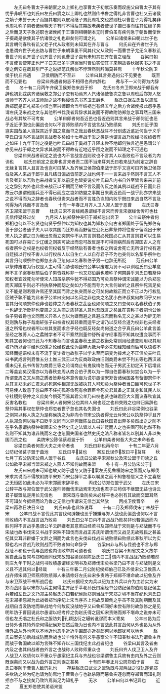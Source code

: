 <!-- { "loadSidebar": true } -->
　　左氏曰冬曹太子来朝賔之以上卿礼也享曹太子初献乐奏而叹施父曰曹太子其有忧乎非叹所也刘氏曰左氏曰賔之以上卿礼也然则传书鲁之得礼非言曹也杜又云诸侯之嫡子未誓于天子而摄其君则以皮帛继子男此周礼文也然则杜以曹世子为得礼矣非也周礼称子男者诸侯朝天子有时不得后其期故老疾者使世子摄已事而往其位继子男之后而见天子急述职也诸侯间于王事则相朝朝本无时曹伯虽有疾何急于朝鲁而使世子摄哉是欲使其子伉诸侯之礼也审矣何可谓之礼
　　公羊曰诸侯来曰朝此世子也其言朝何春秋有讥父老子代从政者则未知其在齐与曹与
　　何氏曰在齐者世子光也愚谓齐世子光出防与曹世子来朝事虽不同其代父从政则一而曹世子尤无义春秋讥曹世子则讥齐世子讥齐世子则讥曹世子岂有未知其在齐在曹之理哉
　　谷梁曰朝不言使言使非正也尸子曰夫已多乎道案当时曹伯实使其子来朝故春秋据实书之不言使之例安在哉其引尸子之说据范氏解似不悖理然则辞晦莫甚焉
　　十年秋公防卫侯于桃丘弗遇
　　卫侯期防而不至非
　　公羊曰其言弗遇何公不见要也
　　既至而不见要也
　　谷梁曰弗遇者何志不相得也弗内辞也
　　弗与不一义何得为内辞也
　　冬十有二月丙午齐侯卫侯郑伯来战于郎
　　左氏曰冬齐卫郑来战于郎我有辞也初北戎病齐诸侯救之郑公子忽有功焉齐人饩诸侯使鲁次之鲁以周班后郑郑人怒请师于齐齐人以卫师助之故不称侵伐先书齐卫王爵也
　　赵氏曰据左氏鲁以周班后郑既是正礼郑虽小恨岂至兴师即合当年结祸岂有经五年之后方合诸侯报此怨乎愚谓左氏见来战之文与其他所书伐我者异辞求其说而不得故附防郑忽之事耳然三国来战必有其故不可考矣
　　公羊曰郎者何吾近邑也吾近邑则其言来战于郎何近也恶乎近近乎围也此偏战也何以不言师败绩内不言战言战乃败绩矣
　　刘氏曰近乎围岂实围哉圣人岂探其近乎围之意而书之哉且春秋恶战耳不分别逺近逺近何当于义乎李氏曰谓内不言战则言战者多矣如十七年战于奚之类是也谓言战乃败经书败绩者有之如庄十九年干时之役是也叶氏曰战于奚战于升陉未尝不地郎何独言近邑愚谓公羊亦见来战于郎之文异求其说而不得故有近地近乎围之说而不知理之不可通也
　　谷梁曰来战者前定之战也内不言战言战则败也不言其人以吾败也不言及者为内讳也
　　赵氏曰前定之说非也言来者责二国不当来耳刘氏曰若来战为前定之辞自无縁复言其人且言及也岂可曰某人及齐侯卫侯郑伯来战于郎乎又岂可曰齐侯卫侯郑伯及某人来战于郎乎且凡结日偏战皆前定之战也何不一一言来战乎然则不言其人不言及者非以吾败也来战者又非以前定也皆妄说矣叶氏曰凡内书自外至皆言来来非前定之辞别内外也此言来战正以不期而至故不言及而传反之盖其例以疑战不日而此日故云尔愚谓他国兵至不得已而应之岂如防盟之事期日来我近邑而一战乎此亦求来战之说不得而为之辞者也春秋但责来战者而不言胜负岂知内败乎既曰来战自然不言及何得为内讳而不言及哉
　　十有一年春正月齐人卫人郑人盟于恶曹
　　左氏曰春齐卫郑宋盟于恶曹
　　杜氏曰宋不言经阙愚谓经不言宋而传言宋据经舍传可也杜氏信传疑经过矣
　　九月宋人执郑祭仲突归于郑郑忽出奔卫
　　公羊曰祭仲者何郑相也何以不名贤也何贤乎祭仲以为知权也其为知权奈何古者郑国处于留先郑伯有善于郐公者通乎夫人以取其国而迁郑焉而野留庄公死已葬祭仲将往省于留涂出于宋宋人执之谓之曰为我出忽而立突祭仲不从其言则君必死国必亡从其言则君可以生易死国可以存易亡少辽缓之则突可故出而忽可故反是不可得则病然后有郑国古人之有权者祭仲之权是也权者何权者反于经然后有善者也权之所设舍死亡无所设行权有道自贬损以行权不害人以行权杀人以自生亡人以自存君子不为也突何以名挈乎祭仲也其言归何顺祭仲也郑忽出奔卫忽何以名春秋伯子男一也辞无所贬
　　范氏曰公羊以祭仲废君为行权是人主可得而胁也啖氏曰公羊以废君为贤不可以训赵氏曰公羊意解不言子案春秋前后伯子男皆殊称非一也又郑伯爵也若称子何闗爵乎刘氏曰若祭仲知权者宜效死勿听使宋人知虽杀祭仲犹不得郑国乃可矣且祭仲谓宋诚能以力杀郑忽而灭郑国乎则必不待执祭仲而刼之矣如力不能而夸为大言何故听之且祭仲死焉足矣又不能是则若强许焉还至其国而背之执突而杀之可矣何故黜正而立不正以为行权乱臣贼子孰不能为此者乎公羊曰突何以名问之非也突之名犹小白许叔矣何故问乎又曰言其归何顺祭仲也非也若仲之为者春秋之乱臣也如何顺之又曰忽何以名春秋伯子男一也辞无所贬非也变周之文从商之质非圣人意也吾既言之矣且在丧称子者嗣也公侯伯子男者爵也文同而义异圣人岂以为嫌而避之且避成君而称名无义之甚以为辞无所贬则孰与称子哉南轩张子曰权者权其轻重而适平之谓乃以反经合道为权非也夫经者道之所常也权者所以权其变而求合乎经也既反经矣尚何道之合乎真氏曰公羊此言盖圣经之稂莠人心之蟊贼学者不可不察然则董仲舒所谓守经事而不知其权遭变事而不知其宜者何也曰此为不知春秋而言也盖春秋王道之权衡处常则用经遭变则用权其用权乃所以合乎经也汉儒之论经权此论为最粹大抵为学必先知经知经而后可以语权不知经而遽语权未有不流于变诈者也故张子以学未至而语变为操术之不正信矣夫叶氏曰书武成言列爵惟五分土惟三武王以为反商政政由旧则商爵未尝不列五等也西汉诸儒未见孔氏书传皆为商爵三等之论谓商止有鬼侯梅伯而无子男武王初定天下后増此二等盖妄矣汉儒亦以为春秋变周从商合伯子男以为一郑自伯爵春秋何尝合以为一乎所谓变周之文从商之质者皆非经本意传自为说尔愚谓宋郑皆诸侯国各有备御祭仲不从其言郑未必亡君未必死祭仲相郑无故被执其人可知矣为祭仲者当曰臣可死世子不可易使人致意于忽曰臣不任托孤寄命死有余罪臣今死矣君其备之正其身和其民人以守社稷则祭仲之义庶矣今惧死而易其君公羊乃曰权也贤也昧君臣大义而议春秋宜其反害名教也
　　谷梁曰宋人者何宋公也其曰人何也贬之也曰突贱之也曰归易辞也祭仲易其事权在祭仲也郑忽者世子忽也其名失国也
　　刘氏曰此非谷梁例也谷梁之例常以称人执之为是称侯执之为非向令书宋公执者得无云斥宋公以执祭仲乎且齐人执郑詹何以独不曰贬乎文同而义异何哉陈岳氏曰春秋国君出奔多矣然出之之防不在乎名愚谓执祭仲者固宋公也然史氏之法皆以人书非贬而人之也突固可贱也然不称名则不知其为谁非贱而名之也忽固失国者也然史氏之法凡称者皆名以别其人非以失国而责之也
　　柔防宋公陈侯蔡叔盟于折
　　公羊曰柔者何吾大夫之未命者也
　　谷梁曰柔者何吾大夫之未命者也
　　刘氏曰非也再命尔
　　十有二年夏六月公防纪侯莒子盟于曲池
　　左氏曰平莒也
　　案左氏误作故曰平莒耳
　　秋七月丁亥公防宋公燕人盟于谷丘
　　左氏曰公欲平宋郑秋公及宋公盟于句渎之丘公如欲平宋郑当盟宋郑之人燕人不知何故而来盟
　　冬十有一月公防宋公于
　　左氏曰宋成未可知也故又防于虚冬又防于案左氏见鲁桓防宋之亟而又与郑伐宋求其说而不得故附防平宋郑而宋公辞平之事以聫属之而不知鲁桓信义之不立喜怒之无恒固如此未必为平宋郑而宋辞平也
　　丙戌公防郑伯盟于武父
　　左氏曰宋公辞平故与郑伯盟于武父遂帅师而伐宋战焉宋无信也君子曰茍信不继盟无益也诗云君子屡盟乱是用长无信也
　　案宋既与鲁防矣未必辞平也必别有其故而交盟耳然不可知矣今据经而论乃鲁之无信也传谓宋无信岂其然欤
　　丙戌卫侯晋卒
　　谷梁曰再称日决日义也
　　刘氏曰非也此饰说耳
　　十有二月及郑师伐宋丁未战于宋
　　公羊曰战不言伐此其言伐何辟嫌也恶乎嫌嫌与郑人战也此偏战也何以不言师败绩内不言战言战乃败矣
　　刘氏曰公羊曰内不言战战乃败矣非也若偏战而内胜何得不言战乎愚谓公羊云辟嫌者其意若曰经若书及郑师战于宋则是与郑战而不与宋战也故书伐宋又书战于宋殊不知伐而言战正苏氏所谓伐而又战见无故残民之甚盖纪其实耳非辟嫌于文辞之间而为此言也夫伐曰伐战曰战败绩曰败绩此春秋所以为实録也若曰言战乃败则战而不败者如何命辞乎
　　谷梁曰非与所与伐战也不言与郑战耻不和也于伐与战败也内讳败举其可道者也
　　啖氏曰谷梁不知省文之义故尔案自此后鲁常与郑和而同伐宋故知谷梁误矣陈岳氏曰二谓内不言战战乃败绩若然则庄九年干时之战何书败绩愚谓经文明书及郑师伐宋矣谷梁乃曰不言与郑战则是文义且不通其何以经哉
　　十有三年春二月公防纪侯郑伯己巳及齐侯宋公卫侯燕人战齐师宋师卫师燕师败绩郑人来请修好左氏曰宋多责赂于郑郑不堪命故以纪鲁及齐与宋卫燕战不书所战后也
　　赵氏曰据经文内兵以纪为主外兵以齐为主若实为宋郑而战即当以宋郑为兵主何得主齐纪乎莘老孙氏曰案经书公防纪侯郑伯则是纪侯主兵若如左氏之文乃郑主矣赵氏亦曰若纪侯助郑则当战于宋郑之境不当在纪也刘氏曰在宋郑相怨郑为此战者郑当序纪上宋当序齐上何故反颠倒之乎虽不及其防期而及其战期自当没防地而举战地今何故反没战地乎又曰鲁郑同好未尝有隙何故忽修之是见明年防于曹因说此尔愚谓以经考传之伪赵氏得之因知宋责赂而郑不堪命之说亦未可信也左氏唱之杜氏和之服防刘孔颖达衍之辗转讹谬而本义乖矣
　　公羊曰曷为后日恃外也其恃外奈何得纪侯郑伯然后能为日也内不言战此其言战何从外也曷为从外恃外故从外也何以不地近也恶乎近近乎围郎亦近矣郎何以地郎犹可以地也
　　赵氏曰案先防后战成防而后战也公羊恃外有何义乎愚案公羊不知春秋书法乃谓鲁主兵而战于鲁国故以郎为言殊不知齐以三国伐纪主此战者纪也
　　谷梁曰其言及者由内及之也其曰战者由外言之也战称人败称师重众也
　　刘氏曰齐人伐卫卫人及齐人战卫人败绩何以不重众乎愚案纪主兵与齐战也谷梁谓鲁主兵故有由内及外之云则既误矣而又以战为由外言之则误之甚矣
　　十有四年春正月公防郑伯于曹
　　左氏曰春防于曹曹人致饩礼也
　　存耕赵氏曰武父之盟轨既与郑两战之役轨遂党郑突欲轨之终为纪也请为防焉地于曹曹亦与也轨杀隠而簒鲁突逐忽而夺郑曹而知礼则拒亦不与之接矣乃致饩焉尚足为知礼乎
　　无氷
　　公羊曰何以书记异也
　　近之
　　夏五郑伯使其弟语来盟
